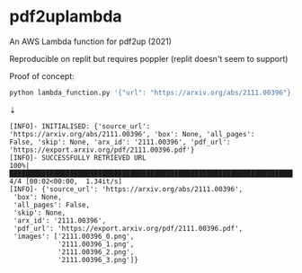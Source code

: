 # pdf2uplambda

An AWS Lambda function for pdf2up (2021)

Reproducible on replit but requires poppler (replit doesn't seem to support)

Proof of concept:

```sh
python lambda_function.py '{"url": "https://arxiv.org/abs/2111.00396"}'
```
⇣
```
[INFO]- INITIALISED: {'source_url': 'https://arxiv.org/abs/2111.00396', 'box': None, 'all_pages':
False, 'skip': None, 'arx_id': '2111.00396', 'pdf_url':
'https://export.arxiv.org/pdf/2111.00396.pdf'}
[INFO]- SUCCESSFULLY RETRIEVED URL
100%|████████████████████████████████████████████████████████████████████████████████████████████|
4/4 [00:02<00:00,  1.34it/s]
[INFO]- {'source_url': 'https://arxiv.org/abs/2111.00396',
 'box': None,
 'all_pages': False,
 'skip': None,
 'arx_id': '2111.00396',
 'pdf_url': 'https://export.arxiv.org/pdf/2111.00396.pdf',
 'images': ['2111.00396_0.png',
            '2111.00396_1.png',
            '2111.00396_2.png',
            '2111.00396_3.png']}
```
